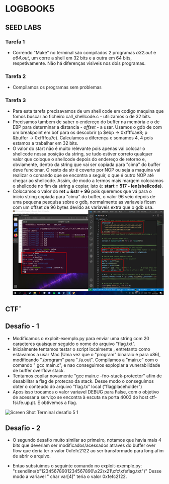 # LOGBOOK5

## SEED LABS
### Tarefa 1
* Correndo "Make" no terminal são compilados 2 programas *a32.out* e *a64.out*, um corre a shell em 32 bits e a outra em 64 bits, respetivamente. Não há diferenças visiveis nos dois programas.

### Tarefa 2
* Compilamos os programas sem problemas

### Tarefa 3
* Para esta tarefa precisavamos de um shell code em codigo maquina que fomos buscar ao ficheiro call_shellcode.c - utilizamos o de 32 bits.
* Precisamos tambem de saber o endereço do buffer na memória e o de EBP para determinar a distancia - *offset* - a usar. Usamos o gdb de com um breakpoint em bof para os descobrir (p $ebp -> 0xffffcae8; p &buffer -> 0xffffca7c). Calculamos a diferença e somamos 4, 4 pois estamos a trabalhar em 32 bits.
* O valor do start não é muito relevante pois apenas vai colocar o shellcode nessa posição da string, se tudo estiver correto qualquer valor que coloque o shellcode depois do endereço de retorno e, obviamente, dentro da string que vai ser copiada para "cima" do buffer deve funcionar. O resto da str é coverto por NOP ou seja a maquina vai realizar o comando que se encontra a seguir, o que é outro NOP até chegar ao shellcode. Assim, de modo a termos mais margem colocamos o shellcode no fim da string a copiar, isto é: **start = 517 - len(shellcode)**.
* Colocamos o valor do **ret = &str + 96** pois queremos que vá para o inicio string copiada para "cima" do buffer, o valor 96 veio depois de uma pequena pesquisa sobre o gdb, normalmente as variaveis ficam com um offset de 96 bytes devido as variaveis extra que o gdb usa.
![Imagem tarefa 3 semana 5](Images/week5T3.png)

## CTFˆ

## Desafio - 1
* Modificamos o exploit-exemplo.py para enviar uma string com 20 caracteres quaisquer seguido  o nome do arquivo "flag.txt".
* Inicialmente tentamos testar o script localmente , entretanto como estavamos a  usar Mac (Uma vez que o "program" binaraio  é para  x86), modificando "./program" para "./a.out". 
Compilamos a "main.c" com o comando " gcc main.c", e nao conseguimos exploplar a vunerabilidade de buffer overflow stack.
* Tentamos copilar novamente "gcc main.c -fno-stack-protector" afim de desabilitar a flag de protecao da stack. Desse modo o conseguimos obter o conteudo do arquivo "flag.tx" local ("flagplaceholder")
* Apos isso trocamos o valor variavel DEBUG para False, com o objetivo de acessar a serviço se encontra à escuta na porta 4003 do host ctf-fsi.fe.up.pt. E obtivemos a flag.

![ Screen Shot Terminal desafio 5 1](Images/Screen_Shot_CTF#5_01.png)


## Desafio - 2
* O segundo desafio muito similar ao primeiro, notamos que havia mais 4 bits que deveriam ser modificados/acessados atraves do buffer over flow que deria ter o valor 0xfefc2122 ao ser transformado para long afim de abrir o arquivo.
+ Entao substuimos o seguinte comando no exploit-exemple.py:
 "r.sendline(b"12345678901234567890\x22\x21\xfc\xfeflag.txt")" 
 Desse modo a variavel " char var[4]" teria o valor 0xfefc2122.







